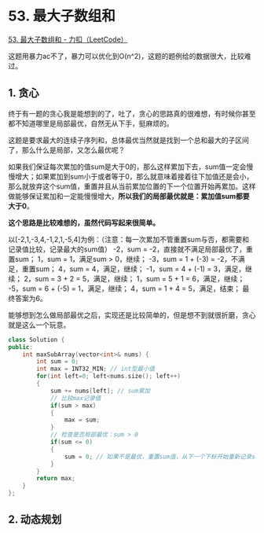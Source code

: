# 53. 最大子数组和

[53. 最大子数组和 - 力扣（LeetCode）](https://leetcode.cn/problems/maximum-subarray/)



这题用暴力ac不了，暴力可以优化到O(n^2)，这题的题例给的数据很大，比较难过。

## 1. 贪心

终于有一题的贪心我是能想到的了，吐了，贪心的思路真的很难想，有时候你甚至都不知道哪里是局部最优，自然无从下手，挺麻烦的。

这题是要求最大的连续子序列和，总体最优当然就是找到一个总和最大的子区间了，那么什么是局部，又怎么最优呢？

如果我们保证每次累加的值sum是大于0的，那么这样累加下去，sum值一定会慢慢增大；如果累加到sum小于或者等于0，那么就意味着接着往下加值还是会小，那么就放弃这个sum值，重置并且从当前累加位置的下一个位置开始再累加。这样做能够保证累加和一定能慢慢增大，**所以我们的局部最优就是：累加值sum都要大于0**。

**这个思路是比较难想的，虽然代码写起来很简单。**

以[-2,1,-3,4,-1,2,1,-5,4]为例：（注意：每一次累加不管重置sum与否，都需要和记录值比较，记录最大的sum值）
-2，sum = -2，直接就不满足局部最优了，重置sum；
1，sum = 1，满足sum > 0，继续；
-3，sum = 1 + (-3) = -2，不满足，重置sum；
4，sum = 4，满足，继续；
-1，sum = 4 + (-1) = 3，满足，继续；
2，sum = 3 + 2 = 5，满足，继续；
1，sum = 5 + 1 = 6，满足，继续；
-5，sum = 6 + (-5) = 1，满足，继续；
4，sum = 1 + 4 = 5，满足，结束；
最终答案为6。

能够想到怎么做局部最优之后，实现还是比较简单的，但是想不到就很折磨，贪心就是这么一个玩意。

```c++
class Solution {
public:
    int maxSubArray(vector<int>& nums) {
        int sum = 0;
        int max = INT32_MIN; // int型最小值
        for(int left=0; left<nums.size(); left++)
        {
            sum += nums[left]; // sum累加
            // 比较max记录值
            if(sum > max)
            {
                max = sum;
            }
            // 检查是否局部最优：sum > 0
            if(sum <= 0)
            {
                sum = 0; // 如果不是最优，重置sum值，从下一个下标开始重新记录sum
            }
        }
        return max;
    }
};
```



## 2. 动态规划









